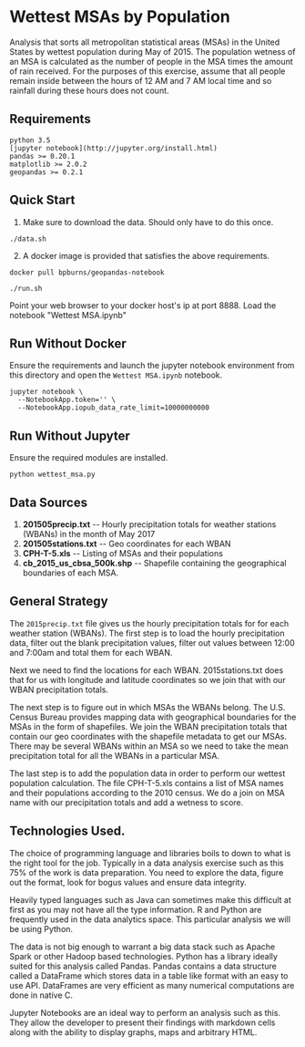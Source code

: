Wettest MSAs by Population
=====================
Analysis that sorts all metropolitan statistical areas (MSAs) in the United States by wettest population during May of 2015.  The population wetness of an MSA is calculated as the number of people in the MSA times the amount of rain received.  For the purposes of this exercise, assume that all people remain inside between the hours of 12 AM and 7 AM local time and so rainfall during these hours does not count.

## Requirements

```
python 3.5 
[jupyter notebook](http://jupyter.org/install.html)
pandas >= 0.20.1
matplotlib >= 2.0.2
geopandas >= 0.2.1
```

## Quick Start
1. Make sure to download the data. Should only have to do this once.

`./data.sh`

2. A docker image is provided that satisfies the above requirements.

`docker pull bpburns/geopandas-notebook`

`./run.sh`

Point your web browser to your docker host's ip at port 8888.  Load the notebook "Wettest MSA.ipynb"

## Run Without Docker

Ensure the requirements and launch the jupyter notebook environment from this directory and open the ```Wettest MSA.ipynb``` notebook.

```
jupyter notebook \
  --NotebookApp.token='' \
  --NotebookApp.iopub_data_rate_limit=10000000000
```

## Run Without Jupyter

Ensure the required modules are installed.

`python wettest_msa.py`


## Data Sources
1. <b>201505precip.txt</b> -- Hourly precipitation totals for weather stations (WBANs) in the month of May 2017  
2. <b>201505stations.txt</b> -- Geo coordinates for each WBAN
3. <b>CPH-T-5.xls</b> -- Listing of MSAs and their populations
4. <b>cb_2015_us_cbsa_500k.shp</b> -- Shapefile containing the geographical boundaries of each MSA.
   
## General Strategy
The ```2015precip.txt``` file gives us the hourly precipitation totals for for each weather station (WBANs). The first step is to load the hourly precipitation data, filter out the blank precipitation values, filter out values between 12:00 and 7:00am and total them for each WBAN.

Next we need to find the locations for each WBAN. 2015stations.txt does that for us with longitude and latitude coordinates so we join that with our WBAN precipitation totals.

The next step is to figure out in which MSAs the WBANs belong. The U.S. Census Bureau provides mapping data with geographical boundaries for the MSAs in the form of shapefiles. We join the WBAN precipitation totals that contain our geo coordinates with the shapefile metadata to get our MSAs. There may be several WBANs within an MSA so we need to take the mean precipitation total for all the WBANs in a particular MSA.

The last step is to add the population data in order to perform our wettest population calculation. The file CPH-T-5.xls contains a list of MSA names and their populations according to the 2010 census. We do a join on MSA name with our precipitation totals and add a wetness to score.

## Technologies Used.
The choice of programming language and libraries boils to down to what is the right tool for the job. Typically in a data analysis exercise such as this 75% of the work is data preparation. You need to explore the data, figure out the format, look for bogus values and ensure data integrity. 

Heavily typed languages such as Java can sometimes make this difficult at first as you may not have all the type information. R and Python are frequently used in the data analytics space.  This particular analysis we will be using Python.

The data is not big enough to warrant a big data stack such as Apache Spark or other Hadoop based technologies. Python has a library ideally suited for this analysis called Pandas. Pandas contains a data structure called a DataFrame which stores data in a table like format with an easy to use API. DataFrames are very efficient as many numerical computations are done in native C.

Jupyter Notebooks are an ideal way to perform an analysis such as this. They allow the developer to present their findings with markdown cells along with the ability to display graphs, maps and arbitrary HTML.
